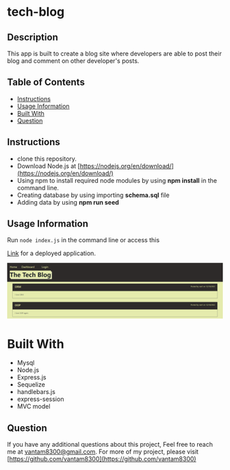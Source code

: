 # tech-blog

## Description 
This app is built to create a blog site where developers are able to post their blog and comment on other developer's posts.
## Table of Contents
- [Instructions](#instructions)
- [Usage Information](#usage-information)
- [Built With](#built-with)
- [Question](#question)
## Instructions
- clone this repository.
- Download Node.js at [https://nodejs.org/en/download/](https://nodejs.org/en/download/)
- Using npm to install required node modules by using **npm install** in the command line.
- Creating database by using importing **schema.sql** file
- Adding data by using **npm run seed**

## Usage Information
Run `node index.js` in the command line or access this

[Link](https://van-tech-blog-app.herokuapp.com/) for a deployed application.

![instruction video](./public/images/homepage.PNG)

# Built With
- Mysql
- Node.js
- Express.js
- Sequelize
- handlebars.js
- express-session
- MVC model

## Question
If you have any additional questions about this project, Feel free to reach me at [vantam8300@gmail.com](vantam8300@gmail.com).
For more of my project, please visit [https://github.com/vantam8300](https://github.com/vantam8300)